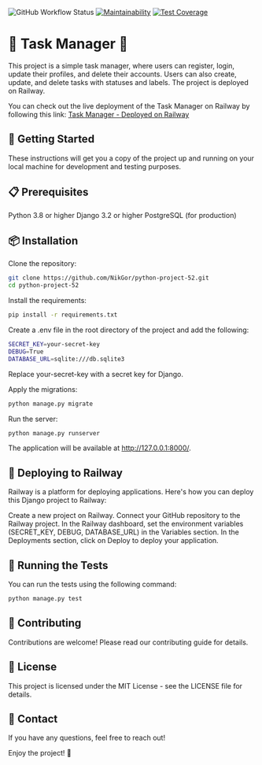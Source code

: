 ![GitHub Workflow Status](https://github.com/NikGor/TaskManager/actions/workflows/python-app.yml/badge.svg)
[![Maintainability](https://api.codeclimate.com/v1/badges/c50951bb34435f5411b2/maintainability)](https://codeclimate.com/github/NikGor/python-project-52/maintainability)
[![Test Coverage](https://api.codeclimate.com/v1/badges/c50951bb34435f5411b2/test_coverage)](https://codeclimate.com/github/NikGor/python-project-52/test_coverage)

# 🌟 Task Manager 🌟
This project is a simple task manager, where users can register, login, update their profiles, and delete their 
accounts. Users can also create, update, and delete tasks with statuses and labels. The project is deployed on Railway.

You can check out the live deployment of the Task Manager on Railway by following this link: [Task Manager - Deployed on Railway](https://python-project-52-production.up.railway.app/)


## 🚀 Getting Started

These instructions will get you a copy of the project up and running on your local machine for development and testing purposes.

## 📋 Prerequisites

Python 3.8 or higher
Django 3.2 or higher
PostgreSQL (for production)

## 📦 Installation

Clone the repository:
``` bash
git clone https://github.com/NikGor/python-project-52.git
cd python-project-52
```
Install the requirements:
``` bash
pip install -r requirements.txt
```

Create a .env file in the root directory of the project and add the following:

``` bash
SECRET_KEY=your-secret-key
DEBUG=True
DATABASE_URL=sqlite:///db.sqlite3

```
Replace your-secret-key with a secret key for Django.

Apply the migrations:
``` bash
python manage.py migrate
```

Run the server:

``` bash
python manage.py runserver
```

The application will be available at http://127.0.0.1:8000/.

## 🚄 Deploying to Railway

Railway is a platform for deploying applications. Here's how you can deploy this Django project to Railway:

Create a new project on Railway.
Connect your GitHub repository to the Railway project.
In the Railway dashboard, set the environment variables (SECRET_KEY, DEBUG, DATABASE_URL) in the Variables section.
In the Deployments section, click on Deploy to deploy your application.

## 🧪 Running the Tests

You can run the tests using the following command:

``` bash
python manage.py test
```

## 🙌 Contributing
Contributions are welcome! Please read our contributing guide for details.

## 📃 License
This project is licensed under the MIT License - see the LICENSE file for details.

## 📧 Contact
If you have any questions, feel free to reach out!

Enjoy the project! 🎉